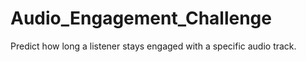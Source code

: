 # Audio_Engagement_Challenge
Predict how long a listener stays engaged with a specific audio track.
